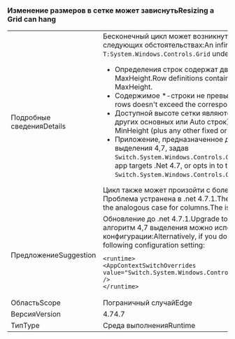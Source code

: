 ### <a name="resizing-a-grid-can-hang"></a><span data-ttu-id="228fd-101">Изменение размеров в сетке может зависнуть</span><span class="sxs-lookup"><span data-stu-id="228fd-101">Resizing a Grid can hang</span></span>

|   |   |
|---|---|
|<span data-ttu-id="228fd-102">Подробные сведения</span><span class="sxs-lookup"><span data-stu-id="228fd-102">Details</span></span>|<span data-ttu-id="228fd-103">Бесконечный цикл может возникнуть во время макет <code>T:System.Windows.Controls.Grid</code> при следующих обстоятельствах:</span><span class="sxs-lookup"><span data-stu-id="228fd-103">An infinite loop can occur during layout of a <code>T:System.Windows.Controls.Grid</code> under the following circumstances:</span></span><ul><li><span data-ttu-id="228fd-104">Определения строк содержат два \*-строки, оба объявления MinHeight и MaxHeight.</span><span class="sxs-lookup"><span data-stu-id="228fd-104">Row definitions contain two \*-rows, both declaring a MinHeight and a MaxHeight.</span></span></li><li><span data-ttu-id="228fd-105">Содержимое \*-строки не превышает соответствующий MaxHeight</span><span class="sxs-lookup"><span data-stu-id="228fd-105">Content of the \*-rows doesn't exceed the corresponding MaxHeight</span></span></li><li><span data-ttu-id="228fd-106">Доступной высоте сетки являются более поздними первый MinHeight (и любых других основных или Auto строк)</span><span class="sxs-lookup"><span data-stu-id="228fd-106">The Grid's available height is exceeded by the first MinHeight (plus any other fixed or Auto rows)</span></span></li><li><span data-ttu-id="228fd-107">Приложение, предназначенное для .net 4.7, или будет означать согласие на алгоритм выделения 4,7, задав <code>Switch.System.Windows.Controls.Grid.StarDefinitionsCanExceedAvailableSpace=false</code></span><span class="sxs-lookup"><span data-stu-id="228fd-107">The app targets .Net 4.7, or opts in to the 4.7 allocation algorithm by setting <code>Switch.System.Windows.Controls.Grid.StarDefinitionsCanExceedAvailableSpace=false</code></span></span></li></ul><span data-ttu-id="228fd-108">Цикл также может произойти с более двух строк или в случае аналогом для столбцов. Проблема устранена в .net 4.7.1.</span><span class="sxs-lookup"><span data-stu-id="228fd-108">The loop would also happen with more than two rows, or in the analogous case for columns.The issue is fixed in .Net 4.7.1.</span></span>|
|<span data-ttu-id="228fd-109">Предложение</span><span class="sxs-lookup"><span data-stu-id="228fd-109">Suggestion</span></span>|<span data-ttu-id="228fd-110">Обновление до .net 4.7.1.</span><span class="sxs-lookup"><span data-stu-id="228fd-110">Upgrade to .Net 4.7.1.</span></span>  <span data-ttu-id="228fd-111">Кроме того Если вам не требуется алгоритм 4,7 выделения можно использовать следующий параметр конфигурации:</span><span class="sxs-lookup"><span data-stu-id="228fd-111">Alternatively, if you don't need the 4.7 allocation algorithm you can use the following configuration setting:</span></span><pre><code class="language-xml">&lt;runtime&gt;&#13;&#10;&lt;AppContextSwitchOverrides value=&quot;Switch.System.Windows.Controls.Grid.StarDefinitionsCanExceedAvailableSpace=true&quot; /&gt;&#13;&#10;&lt;/runtime&gt;&#13;&#10;</code></pre>|
|<span data-ttu-id="228fd-112">Область</span><span class="sxs-lookup"><span data-stu-id="228fd-112">Scope</span></span>|<span data-ttu-id="228fd-113">Пограничный случай</span><span class="sxs-lookup"><span data-stu-id="228fd-113">Edge</span></span>|
|<span data-ttu-id="228fd-114">Версия</span><span class="sxs-lookup"><span data-stu-id="228fd-114">Version</span></span>|<span data-ttu-id="228fd-115">4.7</span><span class="sxs-lookup"><span data-stu-id="228fd-115">4.7</span></span>|
|<span data-ttu-id="228fd-116">Тип</span><span class="sxs-lookup"><span data-stu-id="228fd-116">Type</span></span>|<span data-ttu-id="228fd-117">Среда выполнения</span><span class="sxs-lookup"><span data-stu-id="228fd-117">Runtime</span></span>|

